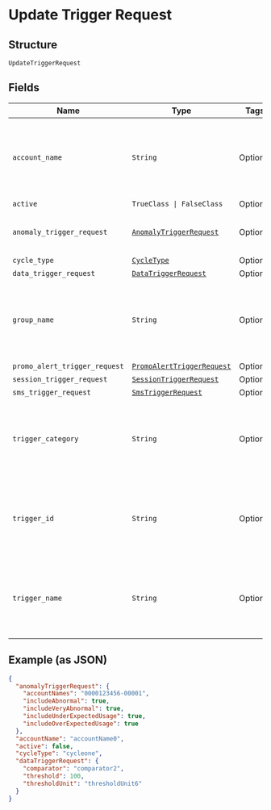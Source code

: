 
# Update Trigger Request

## Structure

`UpdateTriggerRequest`

## Fields

| Name | Type | Tags | Description |
|  --- | --- | --- | --- |
| `account_name` | `String` | Optional | **Constraints**: *Minimum Length*: `3`, *Maximum Length*: `32`, *Pattern*: `^[A-Za-z0-9]{3,32}$` |
| `active` | `TrueClass \| FalseClass` | Optional | - |
| `anomaly_trigger_request` | [`AnomalyTriggerRequest`](../../doc/models/anomaly-trigger-request.md) | Optional | The details of the UsageAnomaly trigger. |
| `cycle_type` | [`CycleType`](../../doc/models/cycle-type.md) | Optional | - |
| `data_trigger_request` | [`DataTriggerRequest`](../../doc/models/data-trigger-request.md) | Optional | - |
| `group_name` | `String` | Optional | **Constraints**: *Minimum Length*: `3`, *Maximum Length*: `32`, *Pattern*: `^[A-Za-z0-9]{3,32}$` |
| `promo_alert_trigger_request` | [`PromoAlertTriggerRequest`](../../doc/models/promo-alert-trigger-request.md) | Optional | - |
| `session_trigger_request` | [`SessionTriggerRequest`](../../doc/models/session-trigger-request.md) | Optional | - |
| `sms_trigger_request` | [`SmsTriggerRequest`](../../doc/models/sms-trigger-request.md) | Optional | - |
| `trigger_category` | `String` | Optional | **Constraints**: *Minimum Length*: `3`, *Maximum Length*: `32`, *Pattern*: `^[A-Za-z0-9]{3,32}$` |
| `trigger_id` | `String` | Optional | **Constraints**: *Minimum Length*: `3`, *Maximum Length*: `32`, *Pattern*: `^[A-Za-z0-9]{3,32}$` |
| `trigger_name` | `String` | Optional | **Constraints**: *Minimum Length*: `3`, *Maximum Length*: `32`, *Pattern*: `^[A-Za-z0-9]{3,32}$` |

## Example (as JSON)

```json
{
  "anomalyTriggerRequest": {
    "accountNames": "0000123456-00001",
    "includeAbnormal": true,
    "includeVeryAbnormal": true,
    "includeUnderExpectedUsage": true,
    "includeOverExpectedUsage": true
  },
  "accountName": "accountName0",
  "active": false,
  "cycleType": "cycleone",
  "dataTriggerRequest": {
    "comparator": "comparator2",
    "threshold": 100,
    "thresholdUnit": "thresholdUnit6"
  }
}
```


